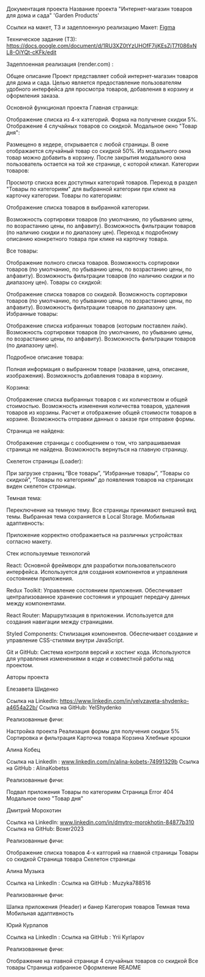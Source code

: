 Документация проекта
Название проекта
"Интернет-магазин товаров для дома и сада" 'Garden Products'

Ссылки на макет, ТЗ и задеплоенную реализацию
Макет: [Figma](https://www.figma.com/design/SDNWLzCWkh9ZXdCpWEaByv/project-frontend?node-id=5251-7386)

Техническое задание (ТЗ): https://docs.google.com/document/d/1RU3XZ0tYzUHOfF7ijKEsZjT7f086xNL8-OiYQt-cKFk/edit

Задеплоенная реализация (render.com) : 


Общее описание
Проект представляет собой  интернет-магазин товаров для дома и сада. Целью является предоставление пользователям удобного интерфейса для просмотра товаров, добавления в корзину и оформления заказа.

Основной функционал проекта
Главная страница:

Отображение списка из 4-х категорий.
Форма на получение скидки 5%.
Отображение 4 случайных товаров со скидкой.
Модальное окно "Товар дня":

Размещено в хедере, открывается с любой страницы.
В окне отображается случайный товар со скидкой 50%.
Из модального окна товар можно добавить в корзину.
После закрытия модального окна пользователь остается на той же странице, с которой кликал.
Категории товаров:

Просмотр списка всех доступных категорий товаров.
Переход в раздел "Товары по категориям" для выбранной категории при клике на карточку категории.
Товары по категориям:

Отображение списка товаров в выбранной категории.

Возможность сортировки товаров (по умолчанию, по убыванию цены, по возрастанию цены, по алфавиту).
Возможность фильтрации товаров (по наличию скидки и по диапазону цен).
Переход к подробному описанию конкретного товара при клике на карточку товара.


Все товары:

Отображение полного списка товаров.
Возможность сортировки товаров (по умолчанию, по убыванию цены, по возрастанию цены, по алфавиту).
Возможность фильтрации товаров (по наличию скидки и по диапазону цен).
Товары со скидкой:

Отображение списка товаров со скидкой.
Возможность сортировки товаров (по умолчанию, по убыванию цены, по возрастанию цены, по алфавиту).
Возможность фильтрации товаров по диапазону цен.
Избранные товары:

Отображение списка избранных товаров (которым поставлен лайк).
Возможность сортировки товаров (по умолчанию, по убыванию цены, по возрастанию цены, по алфавиту).
Возможность фильтрации товаров (по диапазону цен).

Подробное описание товара:

Полная информация о выбранном товаре (название, цена, описание, изображения).
Возможность добавления товара в корзину.

Корзина:

Отображение списка выбранных товаров с их количеством и общей стоимостью.
Возможность изменения количества товаров, удаления товаров из корзины.
Расчет и отображение общей стоимости товаров в корзине.
Возможность отправки данных о заказе при отправке формы.

Страница не найдена:

Отображение страницы с сообщением о том, что запрашиваемая страница не найдена.
Возможность вернуться на главную страницу.

Скелетон страницы (Loader):

При загрузке страниц “Все товары”, “Избранные товары”, “Товары со скидкой”, “Товары по категориям” до появления товаров на страницах виден скелетон страницы.

Темная тема:

Переключение на темную тему. Все страницы принимают внешний вид темы.
Выбранная тема сохраняется в Local Storage.
Мобильная адаптивность:

Приложение корректно отображаеться на различных устройствах согласно макету.


Стек используемые  технологий

React: Основной фреймворк для разработки пользовательского интерфейса. Используется для создания компонентов и управления состоянием приложения. 

Redux Toolkit: Управление состоянием приложения. Обеспечивает централизованное хранение состояния и упрощает передачу данных между компонентами. 

React Router: Маршрутизация в приложении. Используется для создания навигации между страницами. 

Styled Components: Стилизация компонентов. Обеспечивает создание и управление CSS-стилями внутри JavaScript. 

Git и GitHub: Система контроля версий и хостинг кода. Используются для управления изменениями в коде и совместной работы над проектом.

Авторы проекта

Елезавета Шиденко

Ссылка на LinkedIn: https://www.linkedin.com/in/yelyzaveta-shydenko-a4654a22b/
Ссылка на GitHub: YelShydenko

Реализованные фичи:

Настройка проекта
Реализация формы для получения скидки 5%
Сортировка и фильтрация
Карточка товара
Корзина
Хлебные крошки


Алина Кобец

Ссылка на LinkedIn : www.linkedin.com/in/alina-kobets-74991329b
Ссылка на GitHub : AlinaKobetss

Реализованные фичи:

Подвал приложения 
Товары по категориям
Страница Error 404
Модальное окно "Товар дня"



Дмитрий Морохотин

Ссылка на LinkedIn: www.linkedin.com/in/dmytro-morokhotin-84877b310
Ссылка на GitHub: Boxer2023


Реализованные фичи:

Отображение списка товаров 4-х катгорий на главной страницы
Товары со скидкой
Страница товара
Скелетон страницы



Алина Музыка

Ссылка на LinkedIn : 
Ссылка на GitHub : Muzyka788516


Реализованные фичи:

Шапка приложения (Header) и банер
Категория товаров 
Темная тема
Мобильная адаптивность

Юрий Курлапов

Ссылка на LinkedIn : 
Ссылка на GitHub : Yrii Kyrlapov

Реализованные фичи:


Отображение на главной странице 4 случайных товаров со скидкой
Все товары
Страница избранное
Оформление README
